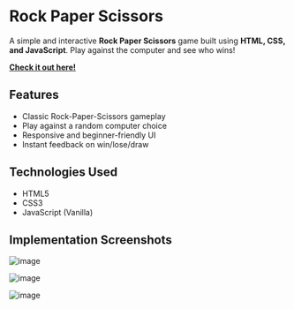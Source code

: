 # Rock Paper Scissors

A simple and interactive **Rock Paper Scissors** game built using **HTML, CSS, and JavaScript**. Play against the computer and see who wins!

[**Check it out here!**](https://pdivya26.github.io/Rock-Paper-Scissors/)

## Features

- Classic Rock-Paper-Scissors gameplay
- Play against a random computer choice
- Responsive and beginner-friendly UI
- Instant feedback on win/lose/draw

## Technologies Used

- HTML5
- CSS3
- JavaScript (Vanilla)

## Implementation Screenshots

![image](https://github.com/user-attachments/assets/230789a1-31b6-4e4b-8241-8b751336d1b4)

![image](https://github.com/user-attachments/assets/505fc304-22db-42ef-bb4e-577584859a60)

![image](https://github.com/user-attachments/assets/33a987c6-5b0b-4a42-869b-a019df1d5e2b)
